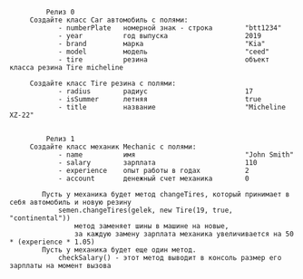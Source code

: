              Релиз 0
         Создайте класс Car автомобиль с полями:
                - numberPlate   номерной знак - строка        "btt1234"
                - year          год выпуска                   2019
                - brand         марка                         "Kia"
                - model         модель                        "ceed"
                - tire          резина                        объект класса резина Tire micheline

         Создайте класс Tire резина с полями:
                - radius        радиус                        17
                - isSummer      летняя                        true
                - title         название                      "Micheline XZ-22"


             Релиз 1
         Создайте класс механик Mechanic c полями:
                - name          имя                           "John Smith"
                - salary        зарплата                      110
                - experience    опыт работы в годах           2
                - account       денежный счет механика        0

            Пусть у механика будет метод changeTires, который принимает в себя автомобиль и новую резину
                semen.changeTires(gelek, new Tire(19, true, "continental"))
                    метод заменяет шины в машине на новые,
                    за каждую замену зарплата механика увеличивается на 50 * (experience * 1.05)
            Пусть у механика будет еще один метод.
                checkSalary() - этот метод выводит в консоль размер его зарплаты на момент вызова
